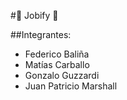 #:necktie: Jobify :necktie:

##Integrantes:
* Federico Baliña
* Matías Carballo
* Gonzalo Guzzardi
* Juan Patricio Marshall
